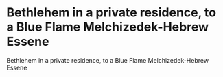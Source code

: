 # Bethlehem in a private residence, to a Blue Flame Melchizedek-Hebrew Essene

Bethlehem in a private residence, to a Blue Flame Melchizedek-Hebrew Essene